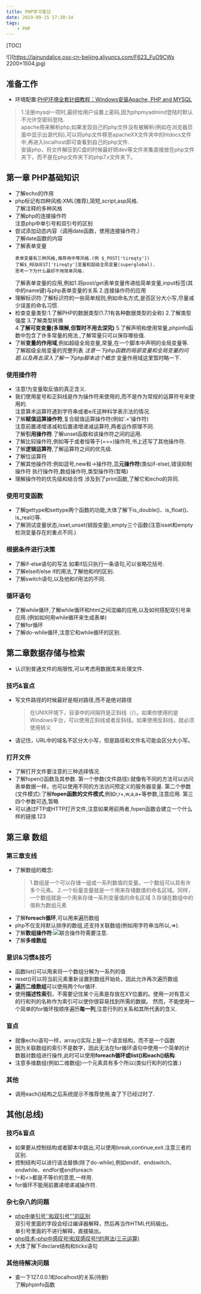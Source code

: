 ```yaml
---
title: PHP学习笔记  
date: 2019-09-15 17:30:14  
tags:  
    - PHP  
---
```

[TOC]

![](https://lainundalice.oss-cn-beijing.aliyuncs.com/F623_FuO9CWs 2200×1504.jpg)  
<!-- more -->  
## 准备工作  
* 环境配置:[PHP环境全套针细教程：Windows安装Apache, PHP and MYSQL](https://zhuanlan.zhihu.com/p/81050071)  
> 1.注册mysql一项时,最好给用户设置上密码,因为phpmyadmind登陆时默认不允许空密码登陆.  
  apache用来解析php,如果发现自己的php文件没有被解析(例如在浏览器页面中显示出源代码),可以将php文件移至apacheXX文件夹中的htdocs文件中,再进入localhost即可查看到自己的php文件.  
  安装php，将文件解压到C盘的时候最好把dev等文件夹集直接放在php文件夹下，而不是在php文件夹下的php7.x文件夹下。  
## 第一章 PHP基础知识   
* 了解echo的作用  
* php标记有四种风格:XML(推荐),简短,script,asp风格.  
  了解注释的多种风格  
* 了解php的连接操作符  
  注意php中单引号和双引号的区别  
* 尝试添加动态内容（调用date函数，使用连接操作符.）  
  了解date函数的内容  
* 了解表单变量  
  ```  
  表单变量有三种风格,推荐用中等风格.(例 $_POST['tireqty'])  
  了解$_REQUEST['tireqty']变量和超级全局变量(superglobal).  
  思考一下为什么最好不用简单风格.  
  ```  
  了解表单变量的应用,例如1.将post/get表单变量传递给简单变量,input标签(其中的name键)与php表单变量的关系 2.连接操作符的应用  
* 理解标识符:了解标识符的一些简单规则,例如命名方式,是否区分大小写,尽量减少误差的命名习惯.  
* 检查变量类型:1.了解PHP的数据类型(1.7.1有各种数据类型的全称) 2.了解类型强度 3.了解类型转换  
  4.**了解可变变量(多理解,但暂时不用去深究)** 5.了解声明和使用常量,phpinfo函数中包含了许多常量的用法.,了解常量只可以保存哪些值.  
* 了解**变量的作用域**,例如超级全局变量,常量,在一个脚本中声明的全局变量等.  
  了解超级全局变量的完整列表
  *注意一下php函数的局部变量和全局变量的问题.以及再去深入了解一下php脚本这个概念*
  变量作用域这里暂时略一下.  


### 使用操作符  
* 注意!为变量取反值的真正含义.  
* 我们使用星号和正斜线是作为操作符来使用的,而不是作为常规的运算符号来使用的.  
  注意算术运算符遇到字符串或者e/E这种科学表示法的情况.  
* 了解**赋值运算操作符**,复合赋值运算操作符(例如'.='操作符)  
  注意前置递增递减和后置递增递减运算符,两者运作原理不同.  
  了解**引用操作符**.了解unset函数和该操作符之间的运用.  
* 了解比较操作符,例如等于或者恒等于(===)操作符,书上还写了其他操作符.  
* 了解**逻辑运算符**,了解运算符之间的优先级.
* 了解位运算符
* 了解其他操作符:例如逗号,new和->操作符,**三元操作符**(类似if-else),错误抑制操作符
  执行操作符,数组操作符,类型操作符(暂略)
* 理解操作符的优先级和结合性
  涉及到了print函数,了解它和echo的异同.

### 使用可变函数
* 了解gettype和settype两个函数的功能,大体了解下is_double()、is_float()、is_real()等.
* 了解测试变量状态,isset,unset(销毁变量),empty三个函数(注意isset和empty检测变量存在的重点不同.)

### 根据条件进行决策
* 了解if-else语句的写法
  如果if后只执行一条语句,可以省略花括号.
* 了解elseif/else if的用法,了解他和if的区别.
* 了解switch语句,以及他和if用法的不同.

### 循环语句
* 了解while循环,了解while循环和html之间混编的应用,以及如何搭配双引号来应用.(例如如何用while循环来生成表单)
* 了解for循环
* 了解do-while循环,注意它和while循环的区别.

## 第二章数据存储与检索
* 认识到普通文件的局限性,可以考虑用数据库来处理文件.

### 技巧&盲点
* 写文件路径的时候最好是相对路径,而不是绝对路径
  >在UNIX环境下，目录中的间隔符是正斜线（/）。如果你使用的是Windows平台，可以使用正斜线或者反斜线。如果使用反斜线，就必须使用转义
* 请记住，URL中的域名不区分大小写，但是路径和文件名可能会区分大小写。
### 打开文件
* 了解打开文件要注意的三种选择情况.
* 了解fopen()函数及其参数.
  第一个参数(文件路径):就像有不同的方法可以访问表单数据一样，也可以使用不同的方法访问预定义的服务器变量.
  第二个参数(文件模式):了解**fopen函数的文件模式**,例如r,r+,w,a,a+等参数,注意应用.
  第三四个参数可选,暂略
* 可以通过FTP或HTTP打开文件,注意如果用前两者,fopen函数会建立一个什么样的链接.123


## 第三章 数组

### 第三章支线
* 了解数组的概念:
  >1.数组是一个可以存储一组或一系列数值的变量。一个数组可以具有许多个元素。
   2.一个标量变量就是一个用来存储数值的命名区域。同样，一个数组就是一个用来存储一系列变量值的命名区域
   3.存储在数组中的值称为数组元素
* 了解**foreach循环**,可以用来遍历数组
* php不仅支持默认排序的数组,还支持关联数组(例如用字符串当所以,=>).
* 了解**数组操作符**:![](https://lainundalice.oss-cn-beijing.aliyuncs.com/img/20190925154108.png)联合操作符需要注意.
* 了解**多维数组**


### 意识&习惯&技巧
* 函数list()可以用来将一个数组分解为一系列的值
* reset()可以将当前元素重新设置到数组开始处，因此允许再次遍历数组
* **遍历二维数组**可以使用两个for循环.
* 使用**描述性索引**，不需要记住某个元素是存放在XY位置的。使用一对有意义的行和列的名称作为索引可以使你很容易找到所需的数据。
  然而，不能使用一个简单的for循环按顺序遍历**每一列**,注意行列的关系和其所代表的含义.

### 盲点
* 就像echo语句一样，array()实际上是一个语言结构，而不是一个函数
* 因为关联数组的索引不是数字，因此无法在for循环语句中使用一个简单的计数器对数组进行操作,此时可以使用**foreach循环或list()和each()结构**.
* 注意多维数组(例如二维数组)一个元素具有多个所以(类似行和列的位置.)

### 其他
* 调用each()结构之后系统提示不推荐使用,查了下已经过时了.

## 其他(总线)
### 技巧&盲点
* 如果要从控制结构或者脚本中跳出,可以使用break,continue,exit.注意三者的区别.
* 控制结构可以进行语法替换(除了do-while),例如endif、endswitch、endwhile、endfor或endforeach
* !=和<>都是不等价的意思,一样用.
* for循环不能用前置递增递减操作符.

### 杂七杂八的问题  
* [php中单引号''和双引号""的区别](https://www.cnblogs.com/propheterLiu/p/5878998.html)  
  双引号里面的字段会经过编译器解释，然后再当作HTML代码输出。  
  单引号里面的不进行解释，直接输出。  
* [php技术–php中感叹号!和双感叹号!!的用法(三元运算)](https://www.cnblogs.com/jijm123/p/7623928.html)  
* 大体了解下declare结构和ticks语句
### 其他待解决问题  
* 查一下127.0.0.1和localhost的关系(待删)  
  了解phpinfo函数  

